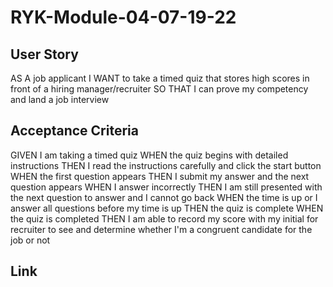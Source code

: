 # RYK-Module-04-07-19-22

## User Story

AS A job applicant
I WANT to take a timed quiz that stores high scores in front of a hiring manager/recruiter
SO THAT I can prove my competency and land a job interview

## Acceptance Criteria

GIVEN I am taking a timed quiz
WHEN the quiz begins with detailed instructions 
THEN I read the instructions carefully and click the start button 
WHEN the first question appears
THEN I submit my answer and the next question appears
WHEN I answer incorrectly
THEN I am still presented with the next question to answer and I cannot go back 
WHEN the time is up or I answer all questions before my time is up
THEN the quiz is complete
WHEN the quiz is completed
THEN I am able to record my score with my initial for recruiter to see and determine whether I'm a congruent candidate for the job or not

## Link